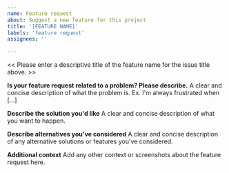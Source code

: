 ```yaml
---
name: Feature request
about: Suggest a new feature for this project
title: '[FEATURE NAME]'
labels: 'feature request'
assignees: ''

---
```


<< Please enter a descriptive title of the feature name for the issue title above. >>

**Is your feature request related to a problem? Please describe.**
A clear and concise description of what the problem is. Ex. I'm always frustrated when [...]

**Describe the solution you'd like**
A clear and concise description of what you want to happen.

**Describe alternatives you've considered**
A clear and concise description of any alternative solutions or features you've considered.

**Additional context**
Add any other context or screenshots about the feature request here.
